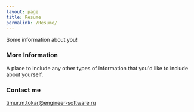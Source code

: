 ```yaml
---
layout: page
title: Resume
permalink: /Resume/
---
```


Some information about you!

### More Information

A place to include any other types of information that you'd like to include about yourself.

### Contact me

[timur.m.tokar@engineer-software.ru](mailto:timur.m.tokar@engineer-software.ru)